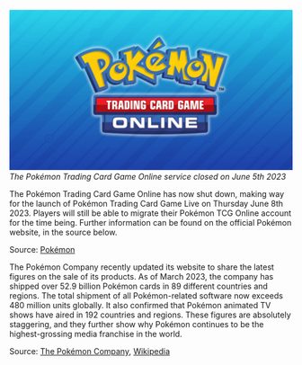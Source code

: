 

[![The Pokémon Trading Card Game Online service closed on June 5th 2023](/web/images/the-pokemon-trading-card-game-online-service-closed-on-june-5th-2023.png)](/web/images/the-pokemon-trading-card-game-online-service-closed-on-june-5th-2023.png)*The Pokémon Trading Card Game Online service closed on June 5th 2023*



The Pokémon Trading Card Game Online has now shut down, making way for the launch of Pokémon Trading Card Game Live on Thursday June 8th 2023. Players will still be able to migrate their Pokémon TCG Online account for the time being. Further information can be found on the official Pokémon website, in the source below.

Source: [Pokémon](https://www.pokemon.com/us/pokemon-news/pokemon-trading-card-game-online-will-sunset-on-june-5)

The Pokémon Company recently updated its website to share the latest figures on the sale of its products. As of March 2023, the company has shipped over 52.9 billion Pokémon cards in 89 different countries and regions. The total shipment of all Pokémon-related software now exceeds 480 million units globally. It also confirmed that Pokémon animated TV shows have aired in 192 countries and regions. These figures are absolutely staggering, and they further show why Pokémon continues to be the highest-grossing media franchise in the world.

Source: [The Pokémon Company](https://corporate.pokemon.co.jp/en/aboutus/figures/), [Wikipedia](https://en.wikipedia.org/wiki/List_of_highest-grossing_media_franchises)